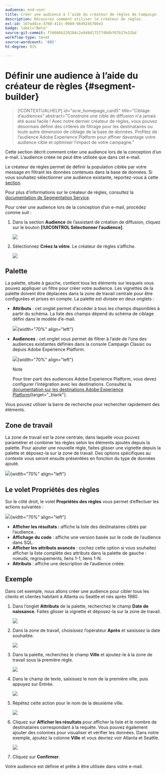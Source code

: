 ```yaml
---
audience: end-user
title: Créer une audience à l’aide du créateur de règles de Campaign
description: Découvrez comment utiliser le créateur de règles.
exl-id: 167ad4ce-3760-413c-9949-9649245766e3
badge: label="Beta"
source-git-commit: ffd668b220284c2e948d1757740dbf67b27e32bd
workflow-type: tm+mt
source-wordcount: '602'
ht-degree: 91%

---
```


# Définir une audience à l’aide du créateur de règles {#segment-builder}

>[!CONTEXTUALHELP]
>id="acw_homepage_card5"
>title="Ciblage d’audiences"
>abstract="Construire une cible de diffusion n&#39;a jamais été aussi facile ! Avec notre dernier créateur de règles, vous pouvez désormais définir des critères de filtrage pour les destinataires ou toute autre dimension de ciblage de la base de données. Profitez de l’audience Adobe Experience Platform pour affiner davantage votre audience cible et optimiser l’impact de votre campagne."

Cette section décrit comment créer une audience lors de la conception d’un e-mail. L’audience créée ne peut être utilisée que dans cet e-mail.

Le créateur de règles permet de définir la population ciblée par votre message en filtrant les données contenues dans la base de données. Si vous souhaitez sélectionner une audience existante, reportez-vous à cette [section](add-audience.md).

Pour plus d’informations sur le créateur de règles, consultez la [documentation de Segmentation Service](https://experienceleague.adobe.com/docs/experience-platform/segmentation/ui/segment-builder.html?lang=fr).

Pour créer une audience lors de la conception d’un e-mail, procédez comme suit :

1. Dans la section **Audience** de l’assistant de création de diffusion, cliquez sur le bouton **[!UICONTROL Sélectionner l’audience]**.

   ![](assets/segment-builder0.png)

1. Sélectionnez **Créez la vôtre**. Le créateur de règles s’affiche.

   ![](assets/segment-builder.png)

## Palette

La palette, située à gauche, contient tous les éléments sur lesquels vous pouvez appliquer un filtre pour créer votre audience. Les vignettes de la palette doivent être déplacées dans la zone de travail centrale pour être configurées et prises en compte. La palette est divisée en deux onglets :

* **Attributs** : cet onglet permet d’accéder à tous les champs disponibles à partir du schéma. La liste des champs dépend du schéma de ciblage défini dans le modèle d’e-mail.

  ![](assets/segment-builder2.png){width="70%" align="left"}

* **Audiences** : cet onglet vous permet de filtrer à l’aide de l’une des audiences existantes définies dans la console Campaign Classic ou depuis Adobe Experience Platform.

  ![](assets/segment-builder3.png){width="70%" align="left"}

  >[!NOTE]
  >
  >Pour tirer parti des audiences Adobe Experience Platform, vous devez configurer l’intégration avec les destinations. Consultez la [documentation sur les destinations Adobe Experience Platform](https://experienceleague.adobe.com/docs/experience-platform/destinations/home.html?lang=fr){target="_blank"}.

Vous pouvez utiliser la barre de recherche pour rechercher rapidement des éléments.

## Zone de travail

La zone de travail est la zone centrale, dans laquelle vous pouvez paramétrer et combiner les règles selon les éléments ajoutés depuis la palette. Pour ajouter une nouvelle règle, faites glisser une vignette depuis la palette et déposez-la sur la zone de travail. Des options spécifiques au contexte vous seront ensuite présentées en fonction du type de données ajouté.

![](assets/segment-builder4.png){width="70%" align="left"}

## Le volet Propriétés des règles

Sur le côté droit, le volet **Propriétés des règles** vous permet d’effectuer les actions suivantes :

![](assets/segment-builder5.png){width="70%" align="left"}

* **Afficher les résultats :** affiche la liste des destinataires ciblés par l’audience..
* **Affichage du code** : affiche une version basée sur le code de l’audience dans SQL.
* **Afficher les attributs avancés** : cochez cette option si vous souhaitez afficher la liste complète des attributs dans la palette de gauche : noeuds, regroupements, liens 1-1, liens 1-N.
* **Attributs** : affiche une description de l’audience créée.

## Exemple

Dans cet exemple, nous allons créer une audience pour cibler tous les clients et clientes habitant à Atlanta ou Seattle et nés après 1980.

1. Dans l’onglet **Attributs** de la palette, recherchez le champ **Date de naissance**. Faites glisser la vignette et déposez-la sur la zone de travail.

   ![](assets/segment-builder6.png)

1. Dans la zone de travail, choisissez l’opérateur **Après** et saisissez la date souhaitée.

   ![](assets/segment-builder7.png)

1. Dans la palette, recherchez le champ **Ville** et ajoutez-le à la zone de travail sous la première règle.

   ![](assets/segment-builder8.png)

1. Dans le champ de texte, saisissez le nom de la première ville, puis appuyez sur Entrée.

   ![](assets/segment-builder9.png)

1. Répétez cette action pour le nom de la deuxième ville.

   ![](assets/segment-builder10.png)

1. Cliquez sur **Afficher les résultats** pour afficher la liste et le nombre de destinataires correspondant à la requête. Vous pouvez également ajouter des colonnes pour visualiser et vérifier les données. Dans notre exemple, ajoutez la colonne **Ville** et vous devriez voir Atlanta et Seattle.

   ![](assets/segment-builder11.png)

1. Cliquez sur **Confirmer**.

Votre audience est définie et prête à être utilisée dans votre e-mail.